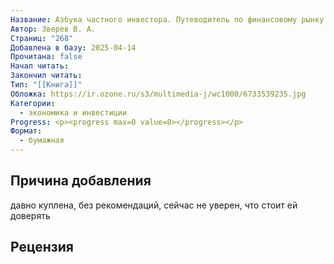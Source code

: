 ```yaml
---
Название: Азбука частного инвестора. Путеводитель по финансовому рынку
Автор: Зверев В. А.
Страниц: "268"
Добавлена в базу: 2025-04-14
Прочитана: false
Начал читать: 
Закончил читать: 
Тип: "[[Книга]]"
Обложка: https://ir.ozone.ru/s3/multimedia-j/wc1000/6733539235.jpg
Категории:
  - экономика и инвестиции
Progress: <p><progress max=0 value=0></progress></p>
Формат:
  - бумажная
---
```

## Причина добавления

давно куплена, без рекомендаций, сейчас не уверен, что стоит ей доверять
## Рецензия
